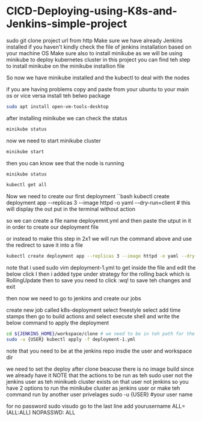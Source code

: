 # CICD-Deploying-using-K8s-and-Jenkins-simple-project

sudo git clone project url from http
Make sure we have already Jenkins installed if you haven't kindly check the file of jenkins installation based on your machine OS
Make sure also to install minikube as we will be using minikube to deploy kubernetes cluster in this project 
you can find teh step to install minikube on the minikube installion file

So now we have minikube installed and the kubectl to deal with the nodes

if you are having problems copy and paste from your ubuntu to your main os or vice versa install teh belwo package

```bash
sudo apt install open-vm-tools-desktop
```
after installing minikube we can check the status
```bash
minikube status
```
now we need to start minikube cluster
```bash
minikube start
```
then you can know see that the node is running
```bash
minikube status
```
```bash
kubectl get all
```

Now we need to create our first deployment
``bash
kubectl create deployment app --replicas 3 --image httpd -o yaml --dry-run=client # this will display the out put in the terminal without action

so we can create a file name deployemnt.yml and then paste the utput in it in order to create our deployment file

or instead to make this step in 2x1 we will run the command above and use the redirect to save it into a file 
```bash
kubectl create deployment app --replicas 3 --image httpd -o yaml --dry-run=client > deployment-1.yml
```
note that i used sudo vim deployment-1.yml to get inside the file and edit the below
click I then i added type under strategy for the rolling back which is RollingUpdate
then to save you need to click :wq! to save teh changes and exit

then now we need to go to jenkins and create our jobs 

create new job called k8s-deployment
select freestyle
select add time stamps
then go to build actions and select execute shell and write the below command to apply the deployment


```bash
cd ${JENKINS_HOME}/workspace/clone # we need to be in teh path for the deployment file in, you can use pwd for exact path
sudo -u {USER} kubectl apply -f deployment-1.yml
```
note that you need to be at the jenkins repo insdie the user and workspace dir

we need to set the deploy after clone beacuse there is no image build since we already have it 
NOTE that the actions to be run as teh sudo user not the jenkins user as teh minikueb cluster exists on that user not jenkins
so you have 2 options to run the minikube cluster as jenkins user or make teh command run by another user privelages 
sudo -u {USER} #your user name

for no password 
sudo visudo
go to the last line add
yourusername ALL=(ALL:ALL) NOPASSWD: ALL

